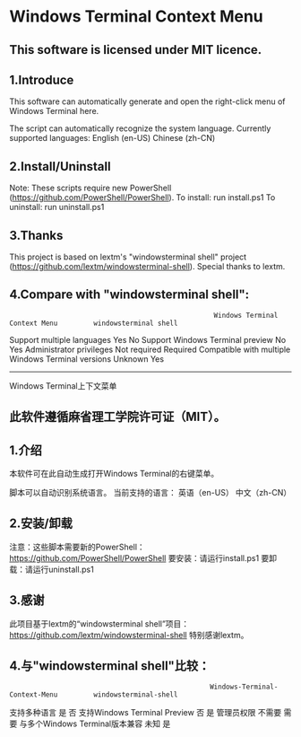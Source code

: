 # Windows Terminal Context Menu
## This software is licensed under MIT licence.

## 1.Introduce

This software can automatically generate and open the right-click menu of Windows Terminal here.

The script can automatically recognize the system language.
Currently supported languages:
    English (en-US)
    Chinese (zh-CN)

## 2.Install/Uninstall

Note: These scripts require new PowerShell (https://github.com/PowerShell/PowerShell).
To install: run install.ps1
To uninstall: run uninstall.ps1

## 3.Thanks

This project is based on lextm's "windowsterminal shell" project (https://github.com/lextm/windowsterminal-shell).
Special thanks to lextm.

## 4.Compare with "windowsterminal shell":
                                                       Windows Terminal Context Menu         windowsterminal shell
Support multiple languages                                        Yes                               No
Support Windows Terminal preview                                  No                                Yes
Administrator privileges                                          Not required                      Required
Compatible with multiple Windows Terminal versions                Unknown                           Yes

-----------------------------------------------------------------------------------------------------------

Windows Terminal上下文菜单
## 此软件遵循麻省理工学院许可证（MIT）。

## 1.介绍

本软件可在此自动生成打开Windows Terminal的右键菜单。

脚本可以自动识别系统语言。
当前支持的语言：
    英语（en-US）
    中文（zh-CN）

## 2.安装/卸载

注意：这些脚本需要新的PowerShell：https://github.com/PowerShell/PowerShell
要安装：请运行install.ps1
要卸载：请运行uninstall.ps1

## 3.感谢

此项目基于lextm的“windowsterminal shell”项目：https://github.com/lextm/windowsterminal-shell
特别感谢lextm。

## 4.与"windowsterminal shell"比较：
                                                      Windows-Terminal-Context-Menu         windowsterminal-shell
支持多种语言                                                       是                                   否
支持Windows Terminal Preview                                      否                                   是
管理员权限                                                        不需要                               需要
与多个Windows Terminal版本兼容                                     未知                                 是
